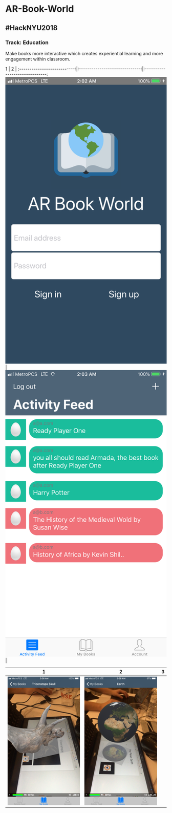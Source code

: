 # AR-Book-World
## #HackNYU2018
### Track: Education


Make books more interactive which creates experiential learning and more engagement within classroom.


1                            |  2                             | 
:---------------------------:|:------------------------------:|:------------------------------:
![](images/Welcome.PNG)      |  ![](images/Activity-Feed.PNG) | 

1                            |  2                             | 3
:---------------------------:|:------------------------------:|:------------------------------:
![](images/Skull2.PNG)      |  ![](images/Skull3.PNG) | [](images/Skull.PNG)



